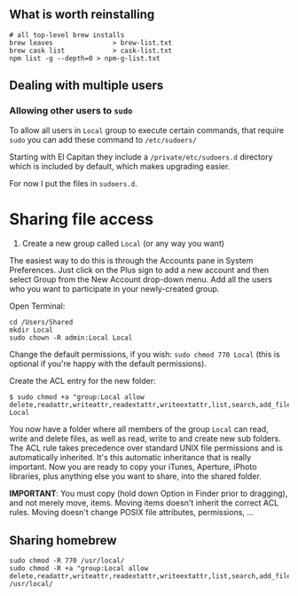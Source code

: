 ## What is worth reinstalling

```shell
# all top-level brew installs
brew leaves      		  > brew-list.txt
brew cask list 			  > cask-list.txt
npm list -g --depth=0 > npm-g-list.txt
```

## Dealing with multiple users

### Allowing other users to `sudo`

To allow all users in `Local` group to execute certain commands, that require `sudo` you can add these command to `/etc/sudoers/`

Starting with El Capitan they include a `/private/etc/sudoers.d` directory which is included by default, which makes upgrading easier.

For now I put the files in `sudoers.d`.

# Sharing file access

1. Create a new group called `Local` (or any way you want)

The easiest way to do this is through the Accounts pane in System Preferences. Just click on the Plus sign to add a new account and then select Group from the New Account drop-down menu. Add all the users who you want to participate in your newly-created group.

Open Terminal:

```
cd /Users/Shared
mkdir Local
sudo chown -R admin:Local Local
```

Change the default permissions, if you wish: `sudo chmod 770 Local` (this is optional if you're happy with the default permissions).

Create the ACL entry for the new folder:

```
$ sudo chmod +a "group:Local allow delete,readattr,writeattr,readextattr,writeextattr,list,search,add_file,add_subdirectory,delete_child,file_inherit,directory_inherit" Local
```

You now have a folder where all members of the group `Local` can read, write and delete files, as well as read, write to and create new sub folders. The ACL rule takes precedence over standard UNIX file permissions and is automatically inherited. It's this automatic inheritance that is really important. Now you are ready to copy your iTunes, Aperture, iPhoto libraries, plus anything else you want to share, into the shared folder.

**IMPORTANT**: You must copy (hold down Option in Finder prior to dragging), and not merely move, items. Moving items doesn't inherit the correct ACL rules. Moving doesn't change POSIX file attributes, permissions, ...

## Sharing homebrew

```shell
sudo chmod -R 770 /usr/local/
sudo chmod -R +a "group:Local allow delete,readattr,writeattr,readextattr,writeextattr,list,search,add_file,add_subdirectory,delete_child,file_inherit,directory_inherit" /usr/local/

```
